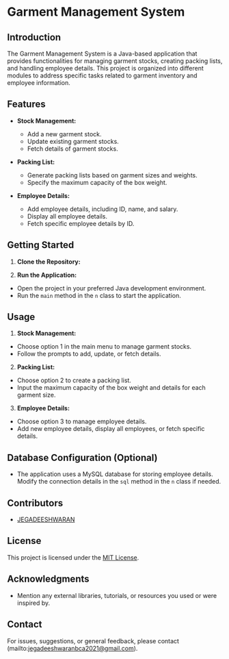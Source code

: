 # Garment Management System

## Introduction
The Garment Management System is a Java-based application that provides functionalities for managing garment stocks, creating packing lists, and handling employee details. This project is organized into different modules to address specific tasks related to garment inventory and employee information.

## Features
- **Stock Management:**
  - Add a new garment stock.
  - Update existing garment stocks.
  - Fetch details of garment stocks.

- **Packing List:**
  - Generate packing lists based on garment sizes and weights.
  - Specify the maximum capacity of the box weight.

- **Employee Details:**
  - Add employee details, including ID, name, and salary.
  - Display all employee details.
  - Fetch specific employee details by ID.

## Getting Started
1. **Clone the Repository:**

2. **Run the Application:**
- Open the project in your preferred Java development environment.
- Run the `main` method in the `n` class to start the application.

## Usage
1. **Stock Management:**
- Choose option 1 in the main menu to manage garment stocks.
- Follow the prompts to add, update, or fetch details.

2. **Packing List:**
- Choose option 2 to create a packing list.
- Input the maximum capacity of the box weight and details for each garment size.

3. **Employee Details:**
- Choose option 3 to manage employee details.
- Add new employee details, display all employees, or fetch specific details.

## Database Configuration (Optional)
- The application uses a MySQL database for storing employee details. Modify the connection details in the `sql` method in the `n` class if needed.

## Contributors
- [JEGADEESHWARAN](https://github.com/1U21CA032)


## License
This project is licensed under the [MIT License](LICENSE).

## Acknowledgments
- Mention any external libraries, tutorials, or resources you used or were inspired by.

## Contact
For issues, suggestions, or general feedback, please contact (mailto:jegadeeshwaranbca2021@gmail.com).


